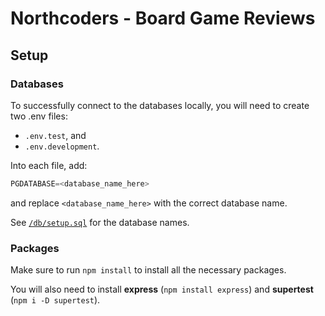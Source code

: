 # Northcoders - Board Game Reviews

## Setup

### Databases

To successfully connect to the databases locally, you will need to create two .env files:

- `.env.test`, and
- `.env.development`.

Into each file, add:

```js
PGDATABASE=<database_name_here>
```

and replace `<database_name_here>` with the correct database name.

See [`/db/setup.sql`](../db/setup.sql) for the database names.

### Packages

Make sure to run `npm install` to install all the necessary packages.

You will also need to install **express** (`npm install express`) and **supertest** (`npm i -D supertest`).